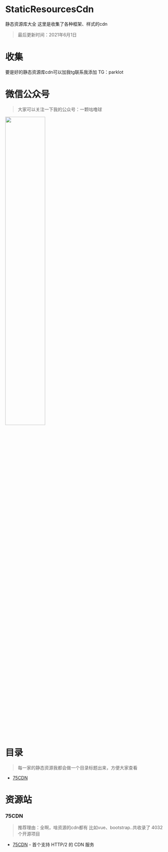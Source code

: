 # StaticResourcesCdn
静态资源库大全
这里是收集了各种框架、样式的cdn
> 最后更新时间：2021年6月1日
# 收集
要是好的静态资源库cdn可以加我tg联系我添加 TG：parklot

# 微信公众号
> 大家可以关注一下我的公众号：一颗咕噜球 
<img src="https://github.com/paopao233/OnlineFreeApi/blob/main/%E6%89%AB%E7%A0%81_%E6%90%9C%E7%B4%A2%E8%81%94%E5%90%88%E4%BC%A0%E6%92%AD%E6%A0%B7%E5%BC%8F-%E6%A0%87%E5%87%86%E8%89%B2%E7%89%88.png" width="50%">

# 目录
> 每一家的静态资源我都会做一个目录标题出来，方便大家查看
* [75CDN](https://github.com/paopao233/StaticResourcesCdn#75cdn)

# 资源站
### 75CDN  
> 推荐理由：全啊，啥资源的cdn都有 比如vue、bootstrap..共收录了 4032 个开源项目
* [75CDN](https://cdn.baomitu.com/) - 首个支持 HTTP/2 的 CDN 服务


